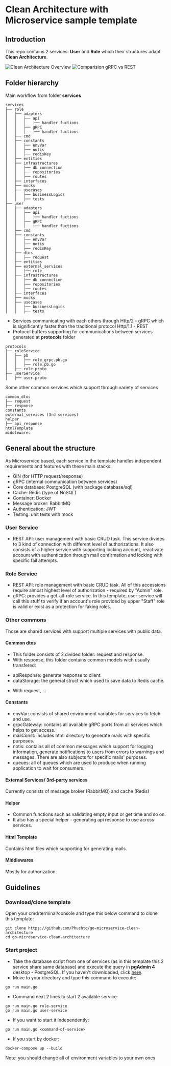 # Clean Architecture with Microservice sample template
 
## Introduction

This repo contains 2 services: **User** and **Role** which their structures adapt **Clean Architecture**.

![Clean Architecture Overview](./static/images/clean_architect.png)
![Comparision gRPC vs REST](./static/images/http1vs2.png)

## Folder hierarchy
Main workflow from folder **services**

```
services
├── role
│   ├── adapters
│   │   ├── api
│   │   │   ├── handler fuctions
│   │   ├── gRPC
│   │   │   ├── handler fuctions
│   ├── cmd
│   ├── constants
│   │   ├── envVar
│   │   ├── notis
│   │   ├── redisKey
│   ├── entities
│   ├── infrastructures
│   │   ├── db connection
│   │   ├── repositories
│   │   ├── routes
│   ├── interfaces
│   ├── mocks
│   ├── usecases
│   │   ├── businessLogics
│   │   ├── tests
├── user
│   ├── adapters
│   │   ├── api
│   │   │   ├── handler fuctions
│   │   ├── gRPC
│   │   │   ├── handler fuctions
│   ├── cmd
│   ├── constants
│   │   ├── envVar
│   │   ├── notis
│   │   ├── redisKey
│   ├── dtos
│   │   ├── request
│   ├── entities
│   ├── external_services
│   │   ├── role
│   ├── infrastructures
│   │   ├── db connection
│   │   ├── repositories
│   │   ├── routes
│   ├── interfaces
│   ├── mocks
│   ├── usecases
│   │   ├── businessLogics
│   │   ├── tests
```


- Services communicating with each others through Http/2 - gRPC which is significantly faster than the traditional protocol Http/1.1 - REST
- Protocol buffers supporting for communications between services generated at **protocols** folder

```
protocols
├── roleService
│   ├── pb
│   │   ├── role_grpc.pb.go
│   │   ├── role.pb.go
│   ├── role.proto
├── userService
│   ├── user.proto
```

Some other common services which support through variety of services

```
common_dtos
├── request
├── response
constants
external_services (3rd services)
helper
├── api_response
htmlTemplate
middlewares
```

## General about the structure
As Microservice based, each service in the template handles independent requirements and features with these main stacks:
- GIN (for HTTP request/response)
- gRPC (internal communication between services)
- Core database: PostgreSQL (with package database/sql)
- Cache: Redis (type of NoSQL)
- Container: Docker
- Message broker: RabbitMQ 
- Authentication: JWT
- Testing: unit tests with mock

### User Service
- REST API: user management with basic CRUD task. This service divides to 3 kind of connection with different level of authorizations. It also consists of a higher service with supporting locking account, reactivate account with authentication through mail confirmation and locking with specific fail attempts.

### Role Service
- REST API: role management with basic CRUD task. All of this accessions require almost highest level of authorization - required by "Admin" role.
- gRPC: provides a get-all-role service. In this template, user service will call this stuff to verify if an account's role provided by upper "Staff" role is valid or exist as a protection for faking roles.

### Other commons
Those are shared services with support multiple services with public data.

#### Common dtos
- This folder consists of 2 divided folder: request and response.
- With response, this folder contains common models wich usually transfered: 
+ apiResponse: generate response to client.
+ dataStorage: the general struct which used to save data to Redis cache.
- With request, ...

#### Constants
- envVar: consists of shared environment variables for services to fetch and use.
- grpcGateway: contains all available gRPC ports from all services which helps to get access.
- mailConst: includes html directory to generate mails with specific purposes.
- notis: contains all of common messages which support for logging information, generate notifications to users from errors to warnings and messages. There are also subjects for specific mails' purposes.
- queues: all of queues which are used to produce when running application to wait for consumers.

#### External Services/ 3rd-party services
Currently consists of message broker (RabbitMQ) and cache (Redis)

#### Helper
- Common functions such as validating empty input or get time and so on.
- It also has a special helper - generating api response to use across services.

#### Html Template
Contains html files which supporting for generating mails.

#### Middlewares
Mostly for authorization.


## Guidelines

### Download/clone template
Open your cmd/terminal/console and type this below command to clone this template:

```shell
git clone https://github.com/Phuchtq/go-microservice-clean-architecture
cd go-microservice-clean-architecture
```

### Start project
- Take the database script from one of services (as in this template this 2 service share same database) and execute the query in **pgAdmin 4** desktop - PostgreSQL. If you haven't downloaded, click [here](https://www.postgresql.org/).
- Move to your directory and type this command to execute:

```shell
go run main.go
```

- Command next 2 lines to start 2 available service:
```shell
go run main.go role-service
go run main.go user-service
```

- If you want to start it independently:
```shell
go run main.go <command-of-service>
```

- If you start by docker:
```shell
docker-compose up --build
```

Note: you should change all of environment variables to your own ones


























